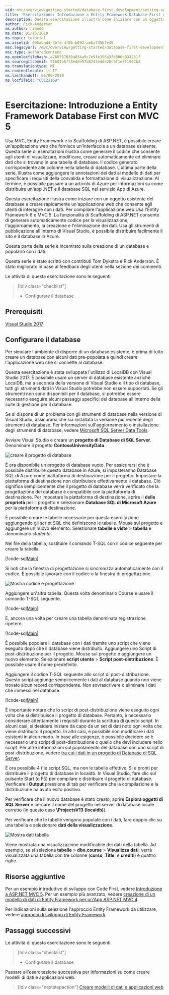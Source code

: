 ```yaml
---
uid: mvc/overview/getting-started/database-first-development/setting-up-database
title: 'Esercitazione: Introduzione a Entity Framework Database First con MVC 5'
description: Questa esercitazione illustra come iniziare con un oggetto esistente del database e creare rapidamente un'applicazione web che consente agli utenti di interagire con i dati.
author: Rick-Anderson
ms.author: riande
ms.date: 01/15/2019
ms.topic: tutorial
ms.assetid: 095abad4-3bfe-4f06-b092-ae6a735b7e49
msc.legacyurl: /mvc/overview/getting-started/database-first-development/setting-up-database
msc.type: authoredcontent
ms.openlocfilehash: a760767839a834a9c7e9fe358a3fd806a833261f
ms.sourcegitcommit: 51b01b6ff8edde57d8243e4da28c9f1e7f1962b2
ms.translationtype: MT
ms.contentlocale: it-IT
ms.lasthandoff: 05/06/2019
ms.locfileid: "65121169"
---
```

# <a name="tutorial-get-started-with-ef-database-first-using-mvc-5"></a>Esercitazione: Introduzione a Entity Framework Database First con MVC 5

Usa MVC, Entity Framework e lo Scaffolding di ASP.NET, è possibile creare un'applicazione web che fornisce un'interfaccia a un database esistente. Questa serie di esercitazioni illustra come generare il codice che consente agli utenti di visualizzare, modificare, creare automaticamente ed eliminare dati che si trovano in una tabella di database. Il codice generato corrispondente alle colonne nella tabella di database. L'ultima parte della serie, illustra come aggiungere le annotazioni dei dati al modello di dati per specificare i requisiti della convalida e formattazione di visualizzazione. Al termine, è possibile passare a un articolo di Azure per informazioni su come distribuire un'app .NET e il database SQL nel servizio App di Azure.

Questa esercitazione illustra come iniziare con un oggetto esistente del database e creare rapidamente un'applicazione web che consente agli utenti di interagire con i dati. Per compilare l'applicazione web Usa l'Entity Framework 6 e MVC 5. La funzionalità di Scaffolding di ASP.NET consente di generare automaticamente codice per la visualizzazione, l'aggiornamento, la creazione e l'eliminazione dei dati. Usa gli strumenti di pubblicazione all'interno di Visual Studio, è possibile distribuire facilmente il sito e il database in Azure.

Questa parte della serie è incentrato sulla creazione di un database e popolarlo con i dati.

Questa serie è stato scritto con contributi Tom Dykstra e Rick Anderson. È stato migliorato in base al feedback degli utenti nella sezione dei commenti.

Le attività di questa esercitazione sono le seguenti:

> [!div class="checklist"]
> * Configurare il database

## <a name="prerequisites"></a>Prerequisiti

[Visual Studio 2017](https://visualstudio.microsoft.com/downloads/)

## <a name="set-up-the-database"></a>Configurare il database

Per simulare l'ambiente di disporre di un database esistente, è prima di tutto creare un database con alcuni dati pre-popolata e quindi creare l'applicazione web che si connette al database.

Questa esercitazione è stata sviluppata l'utilizzo di LocalDB con Visual Studio 2017. È possibile usare un server di database esistente anziché LocalDB, ma a seconda della versione di Visual Studio e il tipo di database, tutti gli strumenti dati in Visual Studio potrebbe non essere supportati. Se gli strumenti non sono disponibili per il database, si potrebbe essere necessario eseguire alcuni passaggi specifici del database all'interno della suite di gestione per il database.

Se si dispone di un problema con gli strumenti di database nella versione di Visual Studio, assicurarsi che sia installata la versione più recente degli strumenti di database. Per informazioni sull'aggiornamento o installazione degli strumenti di database, vedere [Microsoft SQL Server Data Tools](https://msdn.microsoft.com/data/hh297027).

Avviare Visual Studio e creare un **progetto di Database di SQL Server**. Denominare il progetto **ContosoUniversityData**.

![creare il progetto di database](setting-up-database/_static/image1.png)

È ora disponibile un progetto di database vuoto. Per assicurarsi che è possibile distribuire questo database in Azure, si imposteranno Database SQL di Azure come piattaforma di destinazione per il progetto. Impostare la piattaforma di destinazione non distribuisce effettivamente il database. Ciò significa semplicemente che il progetto di database verrà verificato che la progettazione del database è compatibile con la piattaforma di destinazione. Per impostare la piattaforma di destinazione, aprire il **delle proprietà** per il progetto e selezionare **Database SQL di Microsoft Azure** per la piattaforma di destinazione.

È possibile creare le tabelle necessarie per questa esercitazione aggiungendo gli script SQL che definiscono le tabelle. Mouse sul progetto e aggiungere un nuovo elemento. Selezionare **tabelle e viste** > **tabella** e denominarlo *studente*.

Nel file della tabella, sostituire il comando T-SQL con il codice seguente per creare la tabella.

[!code-sql[Main](setting-up-database/samples/sample1.sql)]

Si noti che la finestra di progettazione si sincronizza automaticamente con il codice. È possibile lavorare con il codice o la finestra di progettazione.

![Mostra codice e progettazione](setting-up-database/_static/image5.png)

Aggiungere un'altra tabella. Questa volta denominarlo Course e usare il comando T-SQL seguente.

[!code-sql[Main](setting-up-database/samples/sample2.sql)]

E, ancora una volta per creare una tabella denominata registrazione ripetere.

[!code-sql[Main](setting-up-database/samples/sample3.sql)]

È possibile popolare il database con i dati tramite uno script che viene eseguito dopo che il database viene distribuito. Aggiungere uno Script di post-distribuzione per il progetto. Mouse sul progetto e aggiungere un nuovo elemento. Selezionare **script utente** > **Script post-distribuzione**. È possibile usare il nome predefinito.

Aggiungere il codice T-SQL seguente allo script di post-distribuzione. Questo script aggiunge semplicemente i dati al database quando non viene trovato alcun record corrispondente. Non sovrascrivere o eliminare i dati che immessi nel database.

[!code-sql[Main](setting-up-database/samples/sample4.sql)]

È importante notare che lo script di post-distribuzione viene eseguito ogni volta che si distribuisce il progetto di database. Pertanto, è necessario considerare attentamente i requisiti durante la scrittura di questo script. In alcuni casi, si desidera iniziare da capo da un set di dati noto ogni volta che viene distribuito il progetto. In altri casi, è possibile non modificare i dati esistenti in alcun modo. In base alle esigenze, è possibile decidere se è necessario uno script di post-distribuzione o quello che devi includere nello script. Per altre informazioni sul popolamento del database con uno script di post-distribuzione, vedere [tra cui i dati in un progetto di Database di SQL Server](https://blogs.msdn.com/b/ssdt/archive/2012/02/02/including-data-in-an-sql-server-database-project.aspx).

È ora possibile 4 file script SQL, ma non le tabelle effettive. Si è pronti per distribuire il progetto di database in localdb. In Visual Studio, fare clic sul pulsante Start (o F5) per compilare e distribuire il progetto di database. Verificare i **Output** pressione di tab per verificare che la compilazione e la distribuzione ha avuto esito positivo.

Per verificare che il nuovo database è stato creato, aprire **Esplora oggetti di SQL Server** e cercare il nome del progetto nel server di database locale corretto (in questo caso **\ProjectsV13 (localdb)**).

Per verificare che le tabelle vengono popolate con i dati, fare doppio clic su una tabella e selezionare **dati della visualizzazione**.

![Mostra dati tabella](setting-up-database/_static/image9.png)

Viene mostrata una visualizzazione modificabile dei dati della tabella. Ad esempio, se si seleziona **tabelle** > **dbo.course** > **Visualizza dati**, verrà visualizzata una tabella con tre colonne (**corso**, **Title**, e **crediti**) e quattro righe.

## <a name="additional-resources"></a>Risorse aggiuntive

Per un esempio introduttivo di sviluppo con Code First, vedere [Introduzione a ASP.NET MVC 5](../introduction/getting-started.md). Per un esempio più avanzato, vedere [creazione di un modello di dati di Entity Framework per un'App ASP.NET MVC 4](../getting-started-with-ef-using-mvc/creating-an-entity-framework-data-model-for-an-asp-net-mvc-application.md).

Per indicazioni sulla selezione l'approccio Entity Framework da utilizzare, vedere [approcci di sviluppo di Entity Framework](https://msdn.microsoft.com/library/ms178359.aspx#dbfmfcf).

## <a name="next-steps"></a>Passaggi successivi

Le attività di questa esercitazione sono le seguenti:

> [!div class="checklist"]
> * Configurare il database

Passare all'esercitazione successiva per informazioni su come creare modelli di dati e applicazioni web.
> [!div class="nextstepaction"]
> [Creare modelli di dati e applicazioni web](creating-the-web-application.md)
